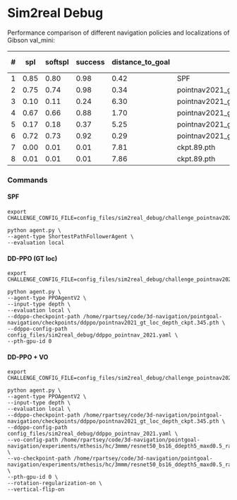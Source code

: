 # Sim2real Debug


Performance comparison of different navigation policies and localizations of Gibson val_mini:

| # | spl  |softspl | success | distance_to_goal | agent | localization|train height|eval height| sensors orientation|
| - |   -- |  --  |   -- | --   |  --  |  -- |  --  |  -- | --  |
| 1 | 0.85 | 0.80 | 0.98 | 0.42 | SPF | - |  -  |  - | -20 | 
| 2 | 0.75 | 0.74 | 0.98 | 0.34 | pointnav2021_gt_loc_depth_ckpt.345.pth | GT | 0.88  | 0.88 | -20  |
| 3 | 0.10 | 0.11 | 0.24 | 6.30 | pointnav2021_gt_loc_depth_ckpt.345.pth | GT | 0.88  | 0.88 |   0  |
| 4 | 0.67 | 0.66 | 0.88 | 1.70 | pointnav2021_gt_loc_depth_ckpt.345.pth | GT | 0.88  | 0.61 | -20  |
| 5 | 0.17 | 0.18 | 0.37 | 5.25 | pointnav2021_gt_loc_depth_ckpt.345.pth | GT | 0.88  | 0.61 |   0  |
| 6 | 0.72 | 0.73 | 0.92 | 0.29 | pointnav2021_gt_loc_depth_ckpt.345.pth | VO | 0.88  | 0.88 | -20  |
| 7 | 0.00 | 0.01 | 0.01 | 7.81 | ckpt.89.pth | GT | 1.25  | 0.88 |  -20  |
| 8 | 0.01 | 0.01 | 0.01 | 7.86 | ckpt.89.pth | VO | 1.25  | 0.88 |  -20  |

### Commands
#### SPF 
```
export CHALLENGE_CONFIG_FILE=config_files/sim2real_debug/challenge_pointnav2021.local.rgbd.yaml

python agent.py \
--agent-type ShortestPathFollowerAgent \
--evaluation local
```

#### DD-PPO (GT loc)
```
export CHALLENGE_CONFIG_FILE=config_files/sim2real_debug/challenge_pointnav2021_gt_loc.local.rgbd.yaml

python agent.py \
--agent-type PPOAgentV2 \
--input-type depth \
--evaluation local \
--ddppo-checkpoint-path /home/rpartsey/code/3d-navigation/pointgoal-navigation/checkpoints/ddppo/pointnav2021_gt_loc_depth_ckpt.345.pth \
--ddppo-config-path config_files/sim2real_debug/ddppo_pointnav_2021.yaml \
--pth-gpu-id 0
```

#### DD-PPO + VO
```
export CHALLENGE_CONFIG_FILE=config_files/sim2real_debug/challenge_pointnav2021.local.rgbd.yaml

python agent.py \
--agent-type PPOAgentV2 \
--input-type depth \
--evaluation local \
--ddppo-checkpoint-path /home/rpartsey/code/3d-navigation/pointgoal-navigation/checkpoints/ddppo/pointnav2021_gt_loc_depth_ckpt.345.pth \
--ddppo-config-path config_files/sim2real_debug/ddppo_pointnav_2021.yaml \
--vo-config-path /home/rpartsey/code/3d-navigation/pointgoal-navigation/experiments/mthesis/hc/3mmm/resnet50_bs16_ddepth5_maxd0.5_randomsampling_dropout0.2_poselossv21._1._180x320_embedd_act_vflip_hc2021_vo3_bigdata_3m/config.yaml  \
--vo-checkpoint-path /home/rpartsey/code/3d-navigation/pointgoal-navigation/experiments/mthesis/hc/3mmm/resnet50_bs16_ddepth5_maxd0.5_randomsampling_dropout0.2_poselossv21._1._180x320_embedd_act_vflip_hc2021_vo3_bigdata_3m/best_checkpoint_064e.pt \
--pth-gpu-id 0 \
--rotation-regularization-on \
--vertical-flip-on 
```
